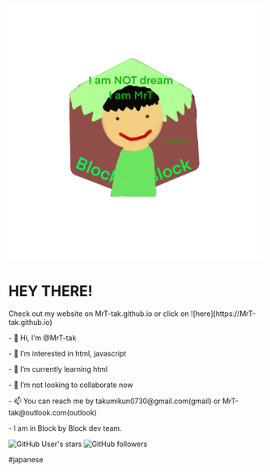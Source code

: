 <div class="center"><img src="img.gif"></div>
<p>
  <p>
    <h1>HEY THERE!</h1>
    <p>
      Check out my website on MrT-tak.github.io or click on ![here](https://MrT-tak.github.io)
  </p>
  <p> - 👋 Hi, I’m @MrT-tak</p>
  <p> - 👀 I’m interested in html, javascript</p>
  <p> - 🌱 I’m currently learning html</p>
  <p> - 💞️ I’m not looking to collaborate now</p>
  <p> - 📫 You can reach me by <a herf="mailto:takumikun0730@gmail.com" alt="my gmail">takumikun0730@gmail.com(gmail)</a> or <a herf="mailto:MrT-tak@outlook.com" alt="my outlook">MrT-tak@outlook.com(outlook)</a>
<p> - I am in <a herf="https://github.com/Block-by-Block-dev-team">Block by Block dev team.</a></p>
</p>

![GitHub User's stars](https://img.shields.io/github/stars/MrT-tak?style=social)
![GitHub followers](https://img.shields.io/github/followers/MrT-tak?style=social)

#japanese
<!---
MrT-tak/MrT-tak is a ✨ special ✨ repository because its `README.md` (this file) appears on your GitHub profile.
You can click the Preview link to take a look at your changes.
--->
